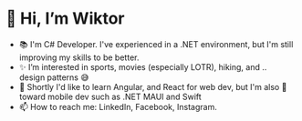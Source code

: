 # 👋 Hi, I’m Wiktor
- 📚 I'm C# Developer. I've experienced in a .NET environment, but I'm still improving my skills to be better.
- ✨ I’m interested in sports, movies (especially LOTR), hiking, and .. design patterns 😅
- 🌱 Shortly I'd like to learn Angular, and React for web dev, but I'm also 👀 toward mobile dev such as .NET MAUI and Swift
- 📫 How to reach me: LinkedIn, Facebook, Instagram.

<!---
Rotkiw00/Rotkiw00 is a ✨ special ✨ repository because its `README.md` (this file) appears on your GitHub profile.
You can click the Preview link to take a look at your changes.
--->
